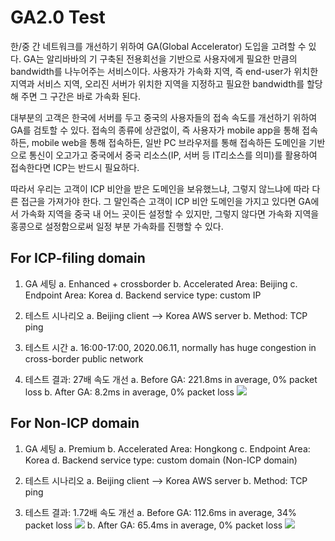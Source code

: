 # GA2.0 Test
한/중 간 네트워크를 개선하기 위하여 GA(Global Accelerator) 도입을 고려할 수 있다. GA는 알리바바의 기 구축된 전용회선을 기반으로 사용자에게 필요한 만큼의 bandwidth를 나누어주는 서비스이다. 사용자가 가속화 지역, 즉 end-user가 위치한 지역과 서비스 지역, 오리진 서버가 위치한 지역을 지정하고 필요한 bandwidth를 할당해 주면 그 구간은 바로 가속화 된다. 

대부분의 고객은 한국에 서버를 두고 중국의 사용자들의 접속 속도를 개선하기 위하여 GA를 검토할 수 있다. 접속의 종류에 상관없이, 즉 사용자가 mobile app을 통해 접속하든, mobile web을 통해 접속하든, 일반 PC 브라우저를 통해 접속하든 도메인을 기반으로 통신이 오고가고 중국에서 중국 리소스(IP, 서버 등 IT리소스를 의미)를 활용하여 접속한다면 ICP는 반드시 필요하다. 

따라서 우리는 고객이 ICP 비안을 받은 도메인을 보유했느냐, 그렇지 않느냐에 따라 다른 접근을 가져가야 한다. 그 말인즉슨 고객이 ICP 비안 도메인을 가지고 있다면 GA에서 가속화 지역을 중국 내 어느 곳이든 설정할 수 있지만, 그렇지 않다면 가속화 지역을 홍콩으로 설정함으로써 일정 부분 가속화를 진행할 수 있다. 

## For ICP-filing domain
1. GA 세팅
a. Enhanced + crossborder
b. Accelerated Area: Beijing
c. Endpoint Area: Korea
d. Backend service type: custom IP

2. 테스트 시나리오
a. Beijing client --> Korea AWS server
b. Method: TCP ping

3. 테스트 시간
a. 16:00-17:00, 2020.06.11, normally has huge congestion in cross-border public network

4. 테스트 결과: 27배 속도 개선
a. Before GA: 221.8ms in average, 0% packet loss
b. After GA: 8.2ms in average, 0% packet loss
![](https://github.com/rnlduaeo/alibaba/blob/master/Screen%20Shot%202020-06-12%20at%207.29.05%20PM.png?raw=true)

## For Non-ICP domain
1. GA 세팅
a. Premium
b. Accelerated Area: Hongkong
c. Endpoint Area: Korea
d. Backend service type: custom domain (Non-ICP domain)

6. 테스트 시나리오
a. Beijing client --> Korea AWS server
b. Method: TCP ping

7. 테스트 결과: 1.72배 속도 개선 
a. Before GA: 112.6ms in average, 34% packet loss
![](https://github.com/rnlduaeo/alibaba/blob/master/Before%20GA.png?raw=true)
b. After GA: 65.4ms in average, 0% packet loss
![](https://github.com/rnlduaeo/alibaba/blob/master/GA%20application.png?raw=true)





<!--stackedit_data:
eyJoaXN0b3J5IjpbMjA3NDA2MzU4MCwxNDM5MTQ2MTQyLDI4Mj
I5MjMxMiwtMjA3NDg2NTMzNCwtMTg1NDQ1MzU3NV19
-->